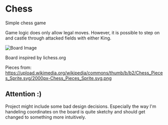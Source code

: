 # Chess
Simple chess game

Game logic does only allow legal moves.
However, it is possible to step on and castle through attacked fields with either King. 

![Board Image](https://i.gyazo.com/a3bb068af30270d541889d83a06b562a.png)

Board inspired by lichess.org

Pieces from: https://upload.wikimedia.org/wikipedia/commons/thumb/b/b2/Chess_Pieces_Sprite.svg/2000px-Chess_Pieces_Sprite.svg.png

## Attention :)
Project might include some bad design decisions. Especially the way I'm handeling coordinates on the board is quite sketchy and should get changed to something more intuitively.

